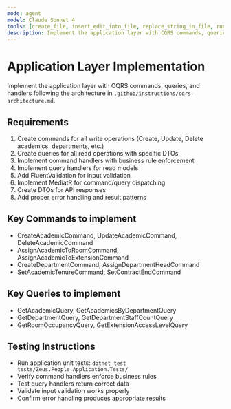 ```yaml
---
mode: agent
model: Claude Sonnet 4
tools: [create_file, insert_edit_into_file, replace_string_in_file, run_in_terminal, file_search, grep_search, read_file, semantic_search]
description: Implement the application layer with CQRS commands, queries, and handlers
---
```


# Application Layer Implementation

Implement the application layer with CQRS commands, queries, and handlers following the architecture in `.github/instructions/cqrs-architecture.md`.

## Requirements

1. Create commands for all write operations (Create, Update, Delete academics, departments, etc.)
2. Create queries for all read operations with specific DTOs
3. Implement command handlers with business rule enforcement
4. Implement query handlers for read models
5. Add FluentValidation for input validation
6. Implement MediatR for command/query dispatching
7. Create DTOs for API responses
8. Add proper error handling and result patterns

## Key Commands to implement

- CreateAcademicCommand, UpdateAcademicCommand, DeleteAcademicCommand
- AssignAcademicToRoomCommand, AssignAcademicToExtensionCommand
- CreateDepartmentCommand, AssignDepartmentHeadCommand
- SetAcademicTenureCommand, SetContractEndCommand

## Key Queries to implement

- GetAcademicQuery, GetAcademicsByDepartmentQuery
- GetDepartmentQuery, GetDepartmentStaffCountQuery
- GetRoomOccupancyQuery, GetExtensionAccessLevelQuery

## Testing Instructions

- Run application unit tests: `dotnet test tests/Zeus.People.Application.Tests/`
- Verify command handlers enforce business rules
- Test query handlers return correct data
- Validate input validation works properly
- Confirm error handling produces appropriate results
